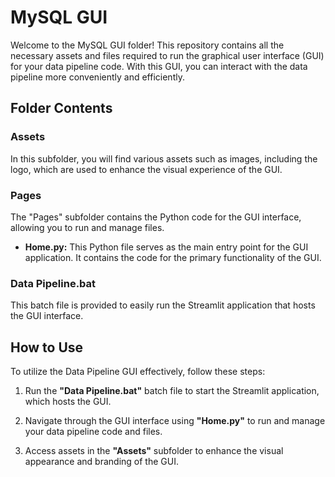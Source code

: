 # MySQL GUI 

Welcome to the MySQL GUI folder! This repository contains all the necessary assets and files required to run the graphical user interface (GUI) for your data pipeline code. With this GUI, you can interact with the data pipeline more conveniently and efficiently.

## Folder Contents

### Assets
In this subfolder, you will find various assets such as images, including the logo, which are used to enhance the visual experience of the GUI.

### Pages
The "Pages" subfolder contains the Python code for the GUI interface, allowing you to run and manage files.

- **Home.py:** This Python file serves as the main entry point for the GUI application. It contains the code for the primary functionality of the GUI.

### Data Pipeline.bat
This batch file is provided to easily run the Streamlit application that hosts the GUI interface.

## How to Use

To utilize the Data Pipeline GUI effectively, follow these steps:

1. Run the **"Data Pipeline.bat"** batch file to start the Streamlit application, which hosts the GUI.

2. Navigate through the GUI interface using **"Home.py"** to run and manage your data pipeline code and files.

3. Access assets in the **"Assets"** subfolder to enhance the visual appearance and branding of the GUI.


